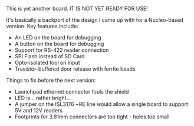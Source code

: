 This is yet another board. IT IS NOT YET READY FOR USE!

It's basically a backport of the design I came up with for a Nucleo-based version. Key features include:
* An LED on the board for debugging
* A button on the board for debugging
* Support for RS-422 reader connection
* SPI Flash instead of SD Card
* Opto-isolated tool on input
* Trasistor-buffered door release with ferrite beads

Things to fix before the next version:

* Launchpad ethernet connector fouls the shield
* LED is... rather bright...
* A jumper on the ISL3176 ~RE line would allow a single board to support 5V and 12V readers
* Footprints for 3.81mm connectors are too tight - holes too small

